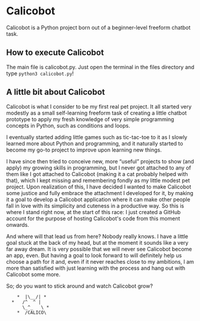 # Calicobot
Calicobot is a Python project born out of a beginner-level freeform chatbot task.

## How to execute Calicobot

The main file is calicobot.py.
Just open the terminal in the files directory and type `python3 calicobot.py`!

## A little bit about Calicobot

Calicobot is what I consider to be my first real pet project. It all started very modestly as a small self-learning freeform task of creating a little chatbot prototype to apply my fresh knowledge of very simple programming concepts in Python, such as conditions and loops.

I eventually started adding little games such as tic-tac-toe to it as I slowly learned more about Python and programming, and it naturally started to become my go-to project to improve upon learning new things.

I have since then tried to conceive new, more “useful” projects to show (and apply) my growing skills in programming, but I never got attached to any of them like I got attached to Calicobot (making it a cat probably helped with that), which I kept missing and remembering fondly as my little modest pet project. Upon realization of this, I have decided I wanted to make Calicobot some justice and fully embrace the attachment I developed for it, by making it a goal to develop a Calicobot application where it can make other people fall in love with its simplicity and cuteness in a productive way. So this is where I stand right now, at the start of this race: I just created a GitHub account for the purpose of hosting Calicobot's code from this moment onwards.

And where will that lead us from here? Nobody really knows. I have a little goal stuck at the back of my head, but at the moment it sounds like a very far away dream. It is very possible that we will never see Calicobot become an app, even. But having a goal to look forward to will definitely help us choose a path for it and, even if it never reaches close to my ambitions, I am more than satisfied with just learning with the process and hang out with Calicobot some more.

So; do you want to stick around and watch Calicobot grow?

        *  |\__/| *   
      *   /^  ^ |     
          \_^_   \ *  
        *  /CALICO\   

